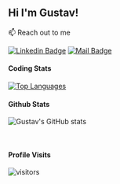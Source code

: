 ## Hi I'm Gustav!

:mailbox: Reach out to me

[![Linkedin Badge](https://img.shields.io/badge/-Gustav_Fredrikson-0e76a8?style=flat&labelColor=0e76a8&logo=linkedin&logoColor=white)](https://www.linkedin.com/in/gustav-fredrikson/) 
[![Mail Badge](https://img.shields.io/badge/-Gustav_Fredrikson-c0392b?style=flat&labelColor=c0392b&logo=gmail&logoColor=white)](mailto:gustavfredrikson@gmail.com)

<!-- TODO: Add last video link -->

<!-- - 🔭 I’m currently working at @Toptal
- :computer: Most used line of code `git commit -m "Initial Commit"`
- 🤔 I’m looking for help with Outstanding Video ideas.
- 📫 How to reach me: islempenywis@gmail.com.
- 😄 Pronouns: CoderOne, Ipenywis, islempenywis.
- ⚡ Fun fact: I play games and go to the GYM very often. -->
<!-- </br> -->
<!-- 
#### Languages -->

<!-- TODO: Make technologies links takes you to repositories -->
<!-- 
[![Python Badge](https://img.shields.io/badge/-Python-6520?style=for-the-badge&labelColor=black&logo=python&logoColor=6520)](#) 
[![Github Badge](https://img.shields.io/badge/-Github-F0DB4F?style=for-the-badge&labelColor=black&logo=Github&logoColor=F0DB4F)](#) 
[![Typescript Badge](https://img.shields.io/badge/-Typescript-007acc?style=for-the-badge&labelColor=black&logo=typescript&logoColor=007acc)](#) 
[![scikitlearn Badge](https://img.shields.io/badge/-scikit_learn-3C873A?style=for-the-badge&labelColor=black&logo=scikitlearn&logoColor=3C873A)](#) 
[![Pandas Badge](https://img.shields.io/badge/-pandas-e535ab?style=for-the-badge&labelColor=black&logo=pandas&logoColor=e535ab)](#) -->

#### Coding Stats
[![Top Languages](https://github-readme-stats.vercel.app/api/top-langs/?username=GustavFredrikson)](https://github.com/GustavFredrikson/github-readme-stats)

<!--START_SECTION:waka-->

<!--END_SECTION:waka-->

#### Github Stats

![Gustav's GitHub stats](https://github-readme-stats.vercel.app/api?username=GustavFredrikson&count_private=true&hide=prs,contribs)



<br />

<!-- 
#### More about me
- :paperclip: [My Resume/CV](https://github.com/ipenywis/ipenywis/blob/master/resumes/resume%20v1.0.pdf)
- :email: gustavfredrikson@gmail.com -->


#### Profile Visits 

![visitors](https://visitor-badge.glitch.me/badge?page_id=GustavFredrikson.GustavFredrikson)
<!-- 
<details>
<summary>
  More about me
</summary>

<br > -->


</details>
